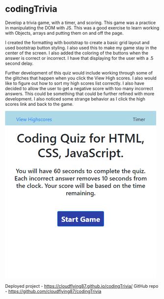 # codingTrivia
Develop a trivia game, with a timer, and scoring. 
This game was a practice in manipulating the DOM with JS. This was a good exercise to learn working with Objects, arrays and putting them on and off the page. 

I created the formatting with bootstrap to create a basic grid layout and used bootstrap button styling. I also used this to make my game stay in the center of the screen. I also added the coloring of the buttons when the answer is correct or incorrect. I have that displaying for the user with a .5 second delay. 

Further development of this quiz would include working through some of the glitches that happen when you click the View High scores. I also would like to figure out how to sort my high scores list correctly.  I also have decided to allow the user to get a negative score with too many incorrect answers. This could be something that could be further refined with more development. I also noticed some strange behavior as I click the high scores link and back to the game. 

![](2020-06-16-23-41-38.png)

Deployed project - https://cloudflying87.github.io/codingTrivia/
GitHub repo - https://github.com/cloudflying87/codingTrivia
